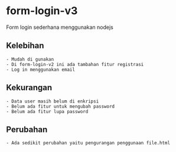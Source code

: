 # form-login-v3
Form login sederhana menggunakan nodejs

## Kelebihan
```
- Mudah di gunakan
- Di form-login-v2 ini ada tambahan fitur registrasi
- Log in menggunakan email
```

## Kekurangan
```
- Data user masih belum di enkripsi
- Belum ada fitur untuk mengubah password
- Belum ada fitur lupa password
```

## Perubahan
```
- Ada sedikit perubahan yaitu pengurangan penggunaan file.html
```
